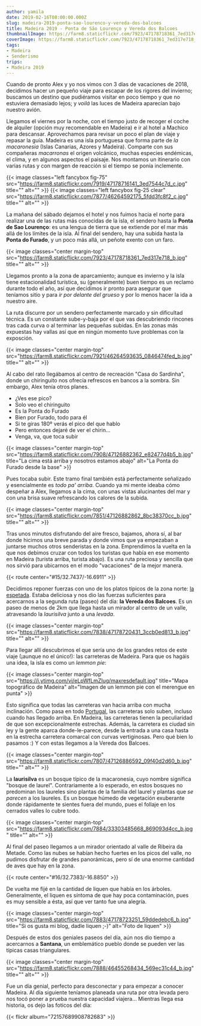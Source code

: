 ```yaml
---
author: yamila
date: 2019-02-16T08:00:00.000Z
slug: madeira-2019-ponta-sao-lourenco-y-vereda-dos-balcoes
title: Madeira 2019 - Ponta de São Lourenço y Vereda dos Balcoes
thumbnailImage: https://farm8.staticflickr.com/7923/47178718361_7ed317e718_z.jpg
coverImage: https://farm8.staticflickr.com/7923/47178718361_7ed317e718_b.jpg
tags:
- Madeira
- Senderismo
trips:
- Madeira 2019
---
```


Cuando de pronto Alex y yo nos vimos con 3 días de vacaciones de 2018, decidimos hacer un pequeño viaje para escapar de los rigores del invierno; buscamos un destino que pudiéramos visitar en poco tiempo y que no estuviera demasiado lejos; y _voilá_ las luces de Madeira aparecían bajo nuestro avión.

<!--more-->
Llegamos el viernes por la noche, con el tiempo justo de recoger el coche de alquiler (opción muy recomendable en Madeira) e ir al hotel a Machico para descansar. Aprovechamos para revisar un poco el plan de viaje y repasar la guía. Madeira es una isla portuguesa que forma parte de _la macaronesia_ (Islas Canarias, Azores y Madeira). Comparte con sus compañeras _macarronas_ el origen volcánico, muchas especies endémicas, el clima, y en algunos aspectos el paisaje. Nos montamos un itinerario con varias rutas y con margen de reacción si el tiempo se ponía inclemente.

{{< image classes="left fancybox fig-75" src="https://farm8.staticflickr.com/7919/47178716141_3ed7544c7d_c.jpg" title="" alt="" >}}
{{< image classes="left fancybox fig-25 clear" src="https://farm8.staticflickr.com/7877/46264592175_5fdd3fc8f2_c.jpg" title="" alt="" >}}

La mañana del sábado dejamos el hotel y nos fuimos hacia el norte para realizar una de las rutas más conocidas de la isla, el sendero hasta la **Ponta de Sao Lourenço**: es una lengua de tierra que se extiende por el mar más allá de los límites de la isla. Al final del sendero, hay una subida hasta la **Ponta do Furado**, y un poco más allá, un peñote exento con un faro.

{{< image classes="center margin-top" src="https://farm8.staticflickr.com/7923/47178718361_7ed317e718_b.jpg" title="" alt="" >}}

Llegamos pronto a la zona de aparcamiento; aunque es invierno y la isla tiene estacionalidad turística, su (generalmente) buen tiempo es un reclamo durante todo el año, así que decidimos ir pronto para asegurar que teníamos sitio y para _ir por delante del grueso_ y por lo menos hacer la ida a nuestro aire.

La ruta discurre por un sendero perfectamente marcado y sin dificultad técnica. Es un constante sube-y-baja por el que vas descubriendo rincones tras cada curva o al terminar las pequeñas subidas. En las zonas más expuestas hay vallas así que en ningún momento tuve problemas con la exposción.

{{< image classes="center margin-top" src="https://farm8.staticflickr.com/7921/46264593635_0846474fed_b.jpg" title="" alt="" >}}

Al cabo del rato llegábamos al centro de recreación "Casa do Sardinha", donde un chiringuito nos ofrecía refrescos en bancos a la sombra. Sin embargo, Alex tenía otros planes.

- ¿Ves ese pico?
- Solo veo el chiringuito
- Es la Ponta do Furado
- Bien por Furado, todo para él
- Si te giras 180º verás el pico del que hablo
- Pero entonces dejaré de ver el chirin...
- Venga, va, que toca subir

{{< image classes="center margin-top" src="https://farm8.staticflickr.com/7908/47126882362_e82477d4b5_b.jpg" title="La cima está arriba y nosotros estamos abajo" alt="La Ponta do Furado desde la base" >}}

Pues tocaba subir. Este tramo final también está perfectamente señalizado y esencialmente es _todo pa' arriba_. Cuando ya mi mente ideaba cómo despeñar a Alex, llegamos a la cima, con unas vistas alucinantes del mar y con una brisa suave refrescando los calores de la subida.

{{< image classes="center margin-top" src="https://farm8.staticflickr.com/7851/47126882862_8bc38370cc_b.jpg" title="" alt="" >}}

Tras unos minutos disfrutando del aire fresco, bajamos, ahora sí, al bar donde hicimos una breve parada y donde vimos que ya empezaban a juntarse muchos otros senderistas en la zona. Emprendimos la vuelta en la que nos debimos cruzar con todos los turistas que había en ese momento en Madeira (turista arriba, turista abajo). Es una ruta preciosa y sencilla que nos sirvió para ubicarnos en el modo "vacaciones" de la mejor manera.

{{< route center="#15/32.7437/-16.6911" >}}

Decidimos reponer fuerzas con uno de los platos típicos de la zona norte: <a href="https://www.google.com/search?q=espetada+madeira&client=firefox-b-ab&source=lnms&tbm=isch&sa=X&ved=0ahUKEwjF0dCInNDgAhWByYUKHUQLC9IQ_AUIDigB&biw=1918&bih=989" target="_blank">la espetada</a>. Estaba deliciosa y nos dio las fuerzas suficientes para acercarnos a la segunda ruta (paseo) del día: **la Vereda dos Balcoes**. Es un paseo de menos de 2km que llega hasta un mirador al centro de un valle, atravesando la _laurisilva_ junto a una _levada_.

{{< image classes="center margin-top" src="https://farm8.staticflickr.com/7838/47178720431_3ccb0ed813_b.jpg" title="" alt="" >}}

Para llegar allí descubrimos el que sería uno de los grandes retos de este viaje (¡aunque no el único!): las carreteras de Madeira. Para que os hagáis una idea, la isla es como un _lemmon pie_:

{{< image classes="center margin-top" src="https://i.ytimg.com/vi/eLpWfLmZIug/maxresdefault.jpg" title="Mapa topográfico de Madeira" alt="Imagen de un lemmon pie con el merengue en punta" >}}

Esto significa que todas las carreteras van hacia arriba con mucha inclinación. Como pasa en todo <a href="/tags/portugal" target="_blank">Portugal</a>, las carreteras solo suben, incluso cuando has llegado arriba. En Madeira, las carreteras tienen la peculiaridad de que son excepcionalmente estrechas. Además, la carretera es ciudad sin ley y la gente aparca donde-le-parece, desde la entrada a una casa hasta en la estrecha carretera comarcal con curvas vertiginosas. Pero qué bien lo pasamos :) Y con estas llegamos a la Vereda dos Balcoes.

{{< image classes="center margin-top" src="https://farm8.staticflickr.com/7807/47126886592_09f40d2d60_b.jpg" title="" alt="" >}}

La **laurisilva** es un bosque típico de la macaronesia, cuyo nombre significa "bosque de laurel". Contrariamente a lo esperado, en estos bosques no predominan los laureles sino plantas de la familia del laurel y plantas que _se parecen_ a los laureles. Es un bosque húmedo de vegetación exuberante donde rápidamente te sientes fuera del mundo, pues el follaje en los cerrados valles lo cubre todo.

{{< image classes="center margin-top" src="https://farm8.staticflickr.com/7884/33303485668_869093d4cc_b.jpg" title="" alt="" >}}

Al final del paseo llegamos a un mirador orientado al valle de Ribeira da Metade. Como las nubes se habían hecho fuertes en los picos del valle, no pudimos disfrutar de grandes panorámicas, pero sí de una enorme cantidad de aves que hay en la zona.

{{< route center="#16/32.7383/-16.8850" >}}

De vuelta me fijé en la cantidad de liquen que había en los árboles. Generalmente, el liquen es síntoma de que hay poca contaminación, pues es muy sensible a ésta, así que ver tanto fue una alegría.

{{< image classes="center margin-top" src="https://farm8.staticflickr.com/7883/47178723251_59ddedebc6_b.jpg" title="Si os gusta mi blog, dadle liquen ;-)" alt="Foto de liquen" >}}

Después de estos dos geniales paseos del día, aún nos dio tiempo a acercarnos a **Santana**, un emblemático pueblo donde se pueden ver las típicas casas triangulares.

{{< image classes="center margin-top" src="https://farm8.staticflickr.com/7888/46455268434_569ec31c44_b.jpg" title="" alt="" >}}

Fue un día genial, perfecto para desconectar y para empezar a conocer Madeira. Al día siguiente teníamos planeada una ruta por otra levada pero nos tocó poner a prueba nuestra capacidad viajera... Mientras llega esa historia, os dejo las foticos del día:

{{< flickr album="72157689908782683" >}}
